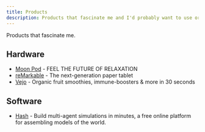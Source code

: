```yaml
---
title: Products
description: Products that fascinate me and I'd probably want to use or own (if not already).
---
```


Products that fascinate me.

## Hardware

- [Moon Pod](https://www.moonpod.co) - FEEL THE FUTURE OF RELAXATION
- [reMarkable](https://remarkable.com/) - The next-generation paper tablet
- [Vejo](https://www.vejo.com) - Organic fruit smoothies, immune-boosters & more in 30 seconds

## Software

- [Hash](https://hash.ai) - Build multi-agent simulations in minutes, a free online platform for assembling models of the world.
